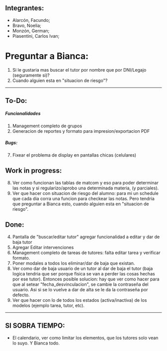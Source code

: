 ## Integrantes:
- Alarcón, Facundo;
- Bravo, Noelia;
- Monzón, German;
- Piasentini, Carlos Ivan;

# Preguntar a Bianca:
1. Si le gustaria mas buscar el tutor por nombre que por DNI/Legajo (seguramente si)?
2. Cuando alguien esta en "situacion de riesgo"?

---

## To-Do:
##### Funcionalidades
1. Management completo de grupos
2. Generacion de reportes y formato para impresion/exportacion PDF

##### Bugs:
7. Fixear el problema de display en pantallas chicas (celulares)

## Work in progress:
8. Ver como funcionan las tablas de matcom y eso para poder determinar las notas y si regularizo/aprobo una determinada materia, (y parciales).
9. Ver que hacer con situacion de riesgo del alumno: para mi un schedule que cada dia corra una funcion para checkear las notas. Pero tendria que preguntar a Bianca esto, cuando alguien esta en "situacion de riesgo".

## Done:
4. Pantalla de "buscar/editar tutor" agregar funcionalidad a editar y dar de baja tutor
5. Agregar Editar intervenciones
3. Management completo de tareas de tutores: falta editar tarea y verificar formato.
6. Poner modales a todos los eliminar/dar de baja que existan.
9. Ver como dar de baja usuario de un tutor al dar de baja el tutor (baja logica tendria que ser porque fisica se van a perder las cosas hechas por ese tutor).
Entonces posible solucion: hay que ver como hacer para que al setear "fecha_desvinculacion", se cambie la contraseña del usuario. Asi si se lo vuelve a dar de alta se le da la contraseña por defecto.
9. Ver que hacer con lo de todos los estados (activa/inactiva) de los modelos (ejemplo tarea, tutor, etc).

--- 

## SI SOBRA TIEMPO:
-  El calendario, ver como limitar los elementos, que los tutores solo vean lo suyo. Y Bianca todo.